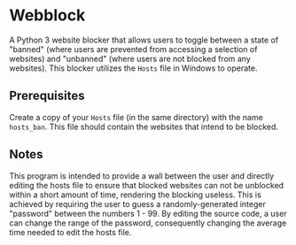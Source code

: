 # Webblock
A Python 3 website blocker that allows users to toggle between a state of "banned" (where users are prevented from accessing a selection of websites) and "unbanned" (where users are not blocked from any websites). This blocker utilizes the `Hosts` file in Windows to operate.

## Prerequisites
Create a copy of your `Hosts` file (in the same directory) with the name `hosts_ban`. This file should contain the websites that intend to be blocked.

## Notes
This program is intended to provide a wall between the user and directly editing the hosts file to ensure that blocked websites can not be unblocked within a short amount of time, rendering the blocking useless. This is achieved by requiring the user to guess a randomly-generated integer "password" between the numbers 1 - 99. By editing the source code, a user can change the range of the password, consequently changing the average time needed to edit the hosts file.
